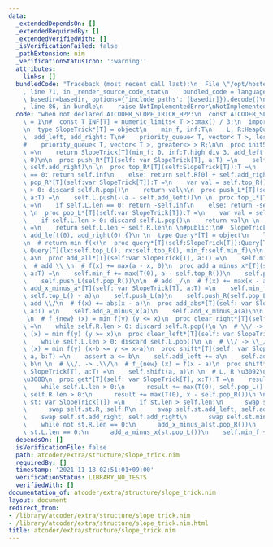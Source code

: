 ```yaml
---
data:
  _extendedDependsOn: []
  _extendedRequiredBy: []
  _extendedVerifiedWith: []
  _isVerificationFailed: false
  _pathExtension: nim
  _verificationStatusIcon: ':warning:'
  attributes:
    links: []
  bundledCode: "Traceback (most recent call last):\n  File \"/opt/hostedtoolcache/Python/3.10.0/x64/lib/python3.10/site-packages/onlinejudge_verify/documentation/build.py\"\
    , line 71, in _render_source_code_stat\n    bundled_code = language.bundle(stat.path,\
    \ basedir=basedir, options={'include_paths': [basedir]}).decode()\n  File \"/opt/hostedtoolcache/Python/3.10.0/x64/lib/python3.10/site-packages/onlinejudge_verify/languages/nim.py\"\
    , line 86, in bundle\n    raise NotImplementedError\nNotImplementedError\n"
  code: "when not declared ATCODER_SLOPE_TRICK_HPP:\n  const ATCODER_SLOPE_TRICK_HPP*\
    \ = 1\n#  const T INF[T] = numeric_limits< T >::max() / 3;\n  import heapqueue\n\
    \n  type SlopeTrick*[T] = object\n    min_f, inf:T\n    L, R:HeapQueue[T]\n  \
    \  add_left, add_right: T\n#    priority_queue< T, vector< T >, less<> > L;\n\
    #    priority_queue< T, vector< T >, greater<> > R;\n\n  proc initSlopeTrick*[T]():SlopeTrick[T]\
    \ =\n    return SlopeTrick[T](min_f: 0, inf:T.high div 3, add_left: 0, add_right:\
    \ 0)\n\n  proc push_R*[T](self: var SlopeTrick[T], a:T) =\n    self.R.push(a -\
    \ self.add_right)\n \n  proc top_R*[T](self:SlopeTrick[T]):T =\n    if self.R.len\
    \ == 0: return self.inf\n    else: return self.R[0] + self.add_right\n \n  proc\
    \ pop_R*[T](self:var SlopeTrick[T]):T =\n    var val = self.top_R()\n    if self.R.len\
    \ > 0: discard self.R.pop()\n    return val\n\n  proc push_L*[T](self:var SlopeTrick[T],\
    \ a:T) =\n    self.L.push(-(a - self.add_left))\n \n  proc top_L*[T](self: SlopeTrick[T]):T\
    \ =\n    if self.L.len == 0: return -self.inf\n    else: return -self.L[0] + self.add_left\n\
    \ \n  proc pop_L*[T](self:var SlopeTrick[T]):T =\n    var val = self.top_L()\n\
    \    if self.L.len > 0: discard self.L.pop()\n    return val\n \n  proc len*[T](self:SlopeTrick[T]):int\
    \ =\n    return self.L.len + self.R.len\n \n#public:\n#  SlopeTrick() : min_f(0),\
    \ add_left(0), add_right(0) {}\n \n  type Query*[T] = object\n    lx*, rx*, min_f*:T\n\
    \n  # return min f(x)\n  proc query*[T](self:SlopeTrick[T]):Query[T] =\n    return\
    \ Query[T](lx:self.top_L(), rx:self.top_R(), min_f:self.min_f)\n\n  # f(x) +=\
    \ a\n  proc add_all*[T](self:var SlopeTrick[T], a:T) =\n    self.min_f += a\n\n\
    \  # add \\_\n  # f(x) += max(a - x, 0)\n  proc add_a_minus_x*[T](self: var SlopeTrick[T],\
    \ a:T) =\n    self.min_f += max(T(0), a - self.top_R())\n    self.push_R(a)\n\
    \    self.push_L(self.pop_R())\n\n  # add _/\n  # f(x) += max(x - a, 0)\n  proc\
    \ add_x_minus_a*[T](self: var SlopeTrick[T], a:T) =\n    self.min_f += max(T(0),\
    \ self.top_L() - a)\n    self.push_L(a)\n    self.push_R(self.pop_L())\n\n  #\
    \ add \\/\n  # f(x) += abs(x - a)\n  proc add_abs*[T](self: var SlopeTrick[T],\
    \ a:T) =\n    self.add_a_minus_x(a)\n    self.add_x_minus_a(a)\n\n  # \\/ -> \\\
    _\n  # f_{new} (x) = min f(y) (y <= x)\n  proc clear_right*[T](self: var SlopeTrick[T])\
    \ =\n    while self.R.len > 0: discard self.R.pop()\n \n  # \\/ -> _/\n  # f_{new}\
    \ (x) = min f(y) (y >= x)\n  proc clear_left*[T](self: var SlopeTrick[T]) =\n\
    \    while self.L.len > 0: discard self.L.pop()\n \n  # \\/ -> \\_/\n  # f_{new}\
    \ (x) = min f(y) (x-b <= y <= x-a)\n  proc shift*[T](self: var SlopeTrick[T],\
    \ a, b:T) =\n    assert a <= b\n    self.add_left += a\n    self.add_right +=\
    \ b\n \n  # \\/. -> .\\/\n  # f_{new} (x) = f(x - a)\n  proc shift*[T](self: var\
    \ SlopeTrick[T], a:T) =\n    self.shift(a, a)\n \n  # L, R \u3092\u7834\u58CA\u3059\
    \u308B\n  proc get*[T](self: var SlopeTrick[T], x:T):T =\n    result = self.min_f\n\
    \    while self.L.len > 0:\n      result += max(T(0), self.pop_L() - x)\n    while\
    \ self.R.len > 0:\n      result += max(T(0), x - self.pop_R())\n \n  proc merge*[T](self,\
    \ st: var SlopeTrick[T]) =\n    if st.len > self.len:\n      swap self.st.L, self.L\n\
    \      swap self.st.R, self.R\n      swap self.st.add_left, self.add_left\n  \
    \    swap self.st.add_right, self.add_right\n      swap self.st.min_f, self.min_f\n\
    \    while not st.R.len == 0:\n      add_x_minus_a(st.pop_R())\n    while not\
    \ st.L.len == 0:\n      add_a_minus_x(st.pop_L())\n    self.min_f += st.min_f\n"
  dependsOn: []
  isVerificationFile: false
  path: atcoder/extra/structure/slope_trick.nim
  requiredBy: []
  timestamp: '2021-11-18 02:51:01+09:00'
  verificationStatus: LIBRARY_NO_TESTS
  verifiedWith: []
documentation_of: atcoder/extra/structure/slope_trick.nim
layout: document
redirect_from:
- /library/atcoder/extra/structure/slope_trick.nim
- /library/atcoder/extra/structure/slope_trick.nim.html
title: atcoder/extra/structure/slope_trick.nim
---
```

